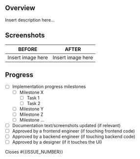 <!-- Describe the purpose of the PR so that if you looked at it in 6 months time it would be clear from the overview why this was created -->
## Overview
Insert description here...

<!-- Insert before and after screenshot(s) that makes it easy to identify the changes made -->
## Screenshots
| BEFORE             |  AFTER |
:-------------------------:|:-------------------------:
 Insert image here | Insert image here  


<!-- Update the implementation steps that should be completed to implement the feature/bug fix/tech debt cleanup -->
## Progress
- [ ] Implementation progress milestones
  - [ ] Milestone X
    - [ ] Task 1
    - [ ] Task 2
  - [ ] Milestone Y
  - [ ] Milestone Z
  - [ ] Milestone ...
- [ ] Documentation text/screenshots updated (if relevant)
- [ ] Approved by a frontend engineer (if touching frontend code)
- [ ] Approved by a backend engineer (if touching backend code)
- [ ] Approved by a designer (if it touches the UI)

<!-- Add a reference to the issue that this PR addresses if relevant -->
Closes #{{ISSUE_NUMBER}}
